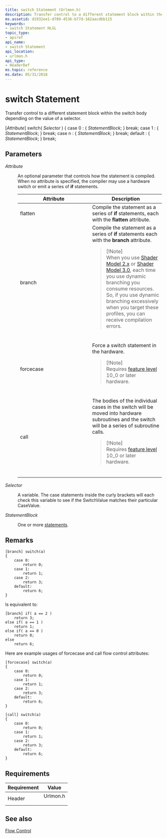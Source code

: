 ```yaml
---
title: switch Statement (Urlmon.h)
description: Transfer control to a different statement block within the switch body depending on the value of a selector.
ms.assetid: d1932ee1-d789-4536-b77d-162aacdbb115
keywords:
- switch Statement HLSL
topic_type:
- apiref
api_name:
- switch Statement
api_location:
- urlmon.h
api_type:
- HeaderDef
ms.topic: reference
ms.date: 05/31/2018
---
```


# switch Statement

Transfer control to a different statement block within the switch body depending on the value of a selector.


\[*Attribute*\] switch( *Selector* ) {   case 0 :     { *StatementBlock*; }   break;   case 1 :     { *StatementBlock*; }   break;   case n :     { *StatementBlock*; }   break;   default :     { *StatementBlock*; }   break;



 

## Parameters

<dl> <dt>

<span id="Attribute"></span><span id="attribute"></span><span id="ATTRIBUTE"></span>*Attribute*
</dt> <dd>

An optional parameter that controls how the statement is compiled. When no attribute is specified, the compiler may use a hardware switch or emit a series of **if** statements.



<table>
<colgroup>
<col style="width: 50%" />
<col style="width: 50%" />
</colgroup>
<thead>
<tr class="header">
<th>Attribute</th>
<th>Description</th>
</tr>
</thead>
<tbody>
<tr class="odd">
<td>flatten</td>
<td>Compile the statement as a series of <strong>if</strong> statements, each with the <strong>flatten</strong> attribute.</td>
</tr>
<tr class="even">
<td>branch</td>
<td>Compile the statement as a series of <strong>if</strong> statements each with the <strong>branch</strong> attribute.
<blockquote>
[!Note]<br />
When you use <a href="dx-graphics-hlsl-sm2.md">Shader Model 2.x</a> or <a href="dx-graphics-hlsl-sm3.md">Shader Model 3.0</a>, each time you use dynamic branching you consume resources. So, if you use dynamic branching excessively when you target these profiles, you can receive compilation errors.
</blockquote>
<br/></td>
</tr>
<tr class="odd">
<td>forcecase</td>
<td>Force a switch statement in the hardware.
<blockquote>
[!Note]<br />
Requires <a href="/windows/desktop/direct3d11/overviews-direct3d-11-devices-downlevel-intro">feature level</a> 10_0 or later hardware.
</blockquote>
<br/></td>
</tr>
<tr class="even">
<td>call</td>
<td>The bodies of the individual cases in the switch will be moved into hardware subroutines and the switch will be a series of subroutine calls.
<blockquote>
[!Note]<br />
Requires <a href="/windows/desktop/direct3d11/overviews-direct3d-11-devices-downlevel-intro">feature level</a> 10_0 or later hardware.
</blockquote>
<br/></td>
</tr>
</tbody>
</table>



 

</dd> <dt>

<span id="Selector"></span><span id="selector"></span><span id="SELECTOR"></span>*Selector*
</dt> <dd>

A variable. The case statements inside the curly brackets will each check this variable to see if the SwitchValue matches their particular CaseValue.

</dd> <dt>

<span id="StatementBlock"></span><span id="statementblock"></span><span id="STATEMENTBLOCK"></span>*StatementBlock*
</dt> <dd>

One or more [statements](dx-graphics-hlsl-statement-blocks.md).

</dd> </dl>

## Remarks


```
[branch] switch(a)
{
    case 0:
        return 0; 
    case 1:
        return 1; 
    case 2:
        return 3; 
    default:
        return 6; 
}
```



Is equivalent to:


```
[branch] if( a == 2 )
    return 3;
else if( a == 1 )
    return 1;
else if( a == 0 )
    return 0;
else
    return 6;
```



Here are example usages of forcecase and call flow control attributes:


```
[forcecase] switch(a)
{
    case 0:
        return 0; 
    case 1:
        return 1; 
    case 2:
        return 3; 
    default:
        return 6; 
}

[call] switch(a)
{
    case 0:
        return 0; 
    case 1:
        return 1; 
    case 2:
        return 3; 
    default:
        return 6; 
}
```



## Requirements



| Requirement | Value |
|-------------------|-------------------------------------------------------------------------------------|
| Header<br/> | <dl> <dt>Urlmon.h</dt> </dl> |



## See also

<dl> <dt>

[Flow Control](dx-graphics-hlsl-flow-control.md)
</dt> </dl>

 

